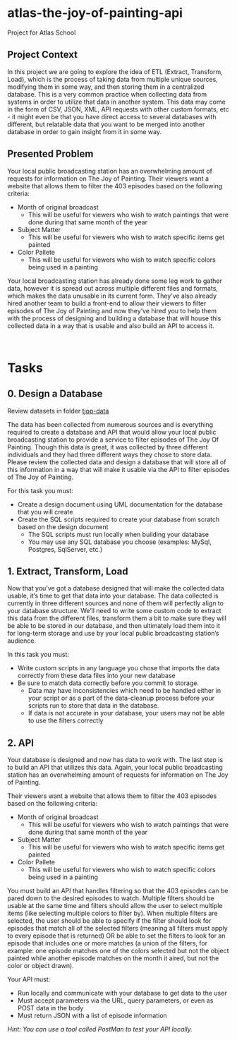 # atlas-the-joy-of-painting-api
Project for Atlas School

## Project Context
In this project we are going to explore the idea of ETL (Extract, Transform, Load), which is the process of taking data from multiple unique sources, modifying them in some way, and then storing them in a centralized database. This is a very common practice when collecting data from systems in order to utilize that data in another system. This data may come in the form of CSV, JSON, XML, API requests with other custom formats, etc - it might even be that you have direct access to several databases with different, but relatable data that you want to be merged into another database in order to gain insight from it in some way.

## Presented Problem
Your local public broadcasting station has an overwhelming amount of requests for information on The Joy of Painting. Their viewers want a website that allows them to filter the 403 episodes based on the following criteria:

- Month of original broadcast
    - This will be useful for viewers who wish to watch paintings that were done during that same month of the year
- Subject Matter
    - This will be useful for viewers who wish to watch specific items get painted
- Color Pallete
    - This will be useful for viewers who wish to watch specific colors being used in a painting

Your local broadcasting station has already done some leg work to gather data, however it is spread out across multiple different files and formats, which makes the data unusable in its current form. They’ve also already hired another team to build a front-end to allow their viewers to filter episodes of The Joy of Painting and now they’ve hired you to help them with the process of designing and building a database that will house this collected data in a way that is usable and also build an API to access it.

<br/>

# Tasks

## 0. Design a Database
Review datasets in folder [tjop-data](tjop-data)

The data has been collected from numerous sources and is everything required to create a database and API that would allow your local public broadcasting station to provide a service to filter episodes of The Joy Of Painting. Though this data is great, it was collected by three different individuals and they had three different ways they chose to store data. Please review the collected data and design a database that will store all of this information in a way that will make it usable via the API to filter episodes of The Joy of Painting.

For this task you must:
- Create a design document using UML documentation for the database that you will create
- Create the SQL scripts required to create your database from scratch based on the design document
    - The SQL scripts must run locally when building your database
    - You may use any SQL database you choose (examples: MySql, Postgres, SqlServer, etc.)

## 1. Extract, Transform, Load
Now that you’ve got a database designed that will make the collected data usable, it’s time to get that data into your database. The data collected is currently in three different sources and none of them will perfectly align to your database structure. We’ll need to write some custom code to extract this data from the different files, transform them a bit to make sure they will be able to be stored in our database, and then ultimately load them into it for long-term storage and use by your local public broadcasting station’s audience.

In this task you must:
- Write custom scripts in any language you chose that imports the data correctly from these data files into your new database
- Be sure to match data correctly before you commit to storage.
    - Data may have inconsistencies which need to be handled either in your script or as a part of the data-cleanup process before your scripts run to store that data in the database.
    - If data is not accurate in your database, your users may not be able to use the filters correctly

## 2. API
Your database is designed and now has data to work with. The last step is to build an API that utilizes this data. Again, your local public broadcasting station has an overwhelming amount of requests for information on The Joy of Painting. 

Their viewers want a website that allows them to filter the 403 episodes based on the following criteria:
- Month of original broadcast
    - This will be useful for viewers who wish to watch paintings that were done during that same month of the year
- Subject Matter
    - This will be useful for viewers who wish to watch specific items get painted
- Color Pallete
    - This will be useful for viewers who wish to watch specific colors being used in a painting

You must build an API that handles filtering so that the 403 episodes can be pared down to the desired episodes to watch. Multiple filters should be usable at the same time and filters should allow the user to select multiple items (like selecting multiple colors to filter by). When multiple filters are selected, the user should be able to specify if the filter should look for episodes that match all of the selected filters (meaning all filters must apply to every episode that is returned) OR be able to set the filters to look for an episode that includes one or more matches (a union of the filters, for example: one episode matches one of the colors selected but not the object painted while another episode matches on the month it aired, but not the color or object drawn).

Your API must:
- Run locally and communicate with your database to get data to the user
- Must accept parameters via the URL, query parameters, or even as POST data in the body
- Must return JSON with a list of episode information

*Hint: You can use a tool called PostMan to test your API locally.*